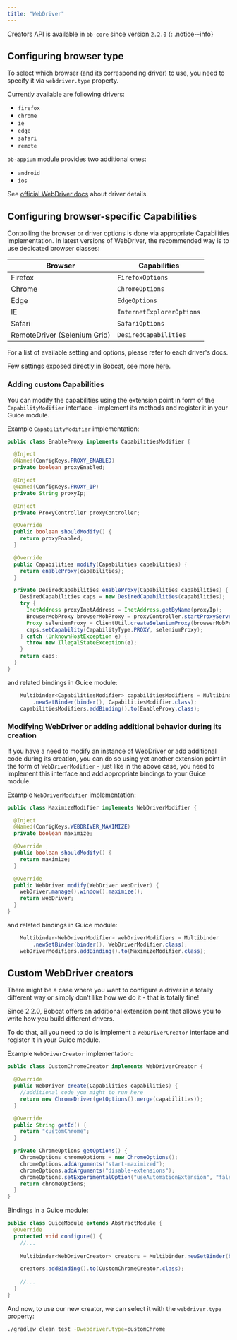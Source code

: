 ```yaml
---
title: "WebDriver"
---
```


Creators API is available in `bb-core` since version `2.2.0`
{: .notice--info}

## Configuring browser type

To select which browser (and its corresponding driver) to use, you need to specify it via `webdriver.type` property.

Currently available are following drivers:
- `firefox`
- `chrome`
- `ie`
- `edge`
- `safari`
- `remote`

`bb-appium` module provides two additional ones:
- `android`
- `ios` 

See [official WebDriver docs](https://seleniumhq.github.io/docs/site/en/getting_started_with_webdriver/browsers/) about driver details.

## Configuring browser-specific Capabilities

Controlling the browser or driver options is done via appropriate Capabilities implementation.
In latest versions of WebDriver, the recommended way is to use dedicated browser classes:

| Browser | Capabilities |
|---------|--------------|
| Firefox | `FirefoxOptions` |
| Chrome | `ChromeOptions` |
| Edge | `EdgeOptions` |
| IE | `InternetExplorerOptions` |
| Safari | `SafariOptions` |
| RemoteDriver (Selenium Grid) | `DesiredCapabilities` |

For a list of available setting and options, please refer to each driver's docs.

Few settings exposed directly in Bobcat, see more [here]({{site.baseurl}}/docs/configuring-bobcat/).

### Adding custom Capabilities
You can modify the capabilities using the extension point in form of the `CapabilityModifier` interface - implement its methods and register it in your Guice module.

Example `CapabilityModifier` implementation:

```java
public class EnableProxy implements CapabilitiesModifier {

  @Inject
  @Named(ConfigKeys.PROXY_ENABLED)
  private boolean proxyEnabled;

  @Inject
  @Named(ConfigKeys.PROXY_IP)
  private String proxyIp;

  @Inject
  private ProxyController proxyController;

  @Override
  public boolean shouldModify() {
    return proxyEnabled;
  }

  @Override
  public Capabilities modify(Capabilities capabilities) {
    return enableProxy(capabilities);
  }

  private DesiredCapabilities enableProxy(Capabilities capabilities) {
    DesiredCapabilities caps = new DesiredCapabilities(capabilities);
    try {
      InetAddress proxyInetAddress = InetAddress.getByName(proxyIp);
      BrowserMobProxy browserMobProxy = proxyController.startProxyServer(proxyInetAddress);
      Proxy seleniumProxy = ClientUtil.createSeleniumProxy(browserMobProxy, proxyInetAddress);
      caps.setCapability(CapabilityType.PROXY, seleniumProxy);
    } catch (UnknownHostException e) {
      throw new IllegalStateException(e);
    }
    return caps;
  }
}
```

and related bindings in Guice module:

```java
    Multibinder<CapabilitiesModifier> capabilitiesModifiers = Multibinder
        .newSetBinder(binder(), CapabilitiesModifier.class);
    capabilitiesModifiers.addBinding().to(EnableProxy.class);
```


### Modifying WebDriver or adding additional behavior during its creation
If you have a need to modify an instance of WebDriver or add additional code during its creation, you can do so using yet another extension point in the form of `WebDriverModifier` - just like in the above case, you need to implement this interface and add appropriate bindings to your Guice module.

Example `WebDriverModifier` implementation:
```java
public class MaximizeModifier implements WebDriverModifier {

  @Inject
  @Named(ConfigKeys.WEBDRIVER_MAXIMIZE)
  private boolean maximize;

  @Override
  public boolean shouldModify() {
    return maximize;
  }

  @Override
  public WebDriver modify(WebDriver webDriver) {
    webDriver.manage().window().maximize();
    return webDriver;
  }
}
```

and related bindings in Guice module:
```java
    Multibinder<WebDriverModifier> webDriverModifiers = Multibinder
        .newSetBinder(binder(), WebDriverModifier.class);
    webDriverModifiers.addBinding().to(MaximizeModifier.class);
```

## Custom WebDriver creators

There might be a case where you want to configure a driver in a totally different way or simply don't like how we do it - that is totally fine!

Since 2.2.0, Bobcat offers an additional extension point that allows you to write how you build different drivers.

To do that, all you need to do is implement a `WebDriverCreator` interface and register it in your Guice module. 

Example `WebDriverCreator` implementation:

```java
public class CustomChromeCreator implements WebDriverCreator {

  @Override
  public WebDriver create(Capabilities capabilities) {
    //additional code you might to run here
    return new ChromeDriver(getOptions().merge(capabilities));
  }

  @Override
  public String getId() {
    return "customChrome";
  }

  private ChromeOptions getOptions() {
    ChromeOptions chromeOptions = new ChromeOptions();
    chromeOptions.addArguments("start-maximized");
    chromeOptions.addArguments("disable-extensions");
    chromeOptions.setExperimentalOption("useAutomationExtension", "false");
    return chromeOptions;
  }
}
```

Bindings in a Guice module:

```java
public class GuiceModule extends AbstractModule {
  @Override
  protected void configure() {
    //...
    
    Multibinder<WebDriverCreator> creators = Multibinder.newSetBinder(binder(), WebDriverCreator.class);

    creators.addBinding().to(CustomChromeCreator.class);
    
    //...
  }
}
```

And now, to use our new creator, we can select it with the `webdriver.type` property:

```bash
./gradlew clean test -Dwebdriver.type=customChrome
```